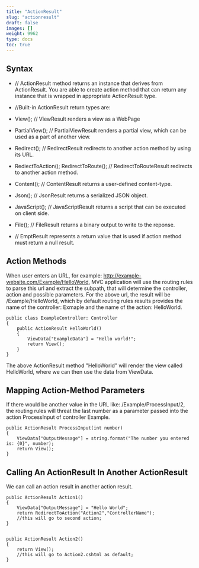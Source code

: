 ```yaml
---
title: "ActionResult"
slug: "actionresult"
draft: false
images: []
weight: 9962
type: docs
toc: true
---
```


## Syntax
 - // ActionResult method returns an instance that derives from ActionResult. You are able to create action method that can return any instance that is wrapped in appropriate ActionResult type.

 -  //Built-in ActionResult return types are:

 - View(); // ViewResult renders a view as a WebPage
 - PartialView(); // PartialViewResult renders a partial view, which can be used as a part of another view.
 - Redirect(); // RedirectResult redirects to another action method by using its URL.
 - RediectToAction();  RedirectToRoute(); // RedirectToRouteResult redirects to another action method.
 - Content(); // ContentResult returns a user-defined content-type.
 - Json(); // JsonResult returns a serialized JSON object.
 - JavaScript(); // JavaScriptResult returns a script that can be executed on client side.
 - File(); // FileResult returns a binary output to write to the reponse.
 - // EmptResult represents a return value that is used if action method must return a null result.

## Action Methods
When user enters an URL, for example: http://example-website.com/Example/HelloWorld, MVC application will use the routing rules to parse this url and extract the subpath, that will determine the controller, action and possible parameters. For the above url, the result will be /Example/HelloWorld, which by default routing rules results provides the name of the controller: Exmaple and the name of the action: HelloWorld.

    public class ExampleController: Controller
    {
        public ActionResult HelloWorld()
        {
            ViewData["ExampleData"] = "Hello world!";
            return View();
        }
    }

The above ActionResult method "HelloWorld" will render the view called HelloWorld, where we can then use the data from ViewData.

## Mapping Action-Method Parameters
 If there would be another value in the URL like: /Example/ProcessInput/2, the routing rules will threat the last number as a parameter passed into the action ProcessInput of controller Example.

    public ActionResult ProcessInput(int number)
    {
        ViewData["OutputMessage"] = string.format("The number you entered is: {0}", number);
        return View();
    }

## Calling An ActionResult In Another ActionResult
We can call an action result in another action result.

    public ActionResult Action1()
    {
        ViewData["OutputMessage"] = "Hello World";
        return RedirectToAction("Action2","ControllerName");
        //this will go to second action;
    }


    public ActionResult Action2()
    {
        return View();
        //this will go to Action2.cshtml as default;
    }



